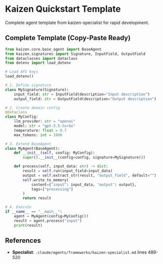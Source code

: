 # Kaizen Quickstart Template

Complete agent template from kaizen-specialist for rapid development.

## Complete Template (Copy-Paste Ready)

```python
from kaizen.core.base_agent import BaseAgent
from kaizen.signatures import Signature, InputField, OutputField
from dataclasses import dataclass
from dotenv import load_dotenv

# Load API keys
load_dotenv()

# 1. Define signature
class MySignature(Signature):
    input_field: str = InputField(description="Input description")
    output_field: str = OutputField(description="Output description")

# 2. Create domain config
@dataclass
class MyConfig:
    llm_provider: str = "openai"
    model: str = "gpt-3.5-turbo"
    temperature: float = 0.7
    max_tokens: int = 1000

# 3. Extend BaseAgent
class MyAgent(BaseAgent):
    def __init__(self, config: MyConfig):
        super().__init__(config=config, signature=MySignature())

    def process(self, input_data: str) -> dict:
        result = self.run(input_field=input_data)
        output = self.extract_str(result, "output_field", default="")
        self.write_to_memory(
            content={"input": input_data, "output": output},
            tags=["processing"]
        )
        return result

# 4. Execute
if __name__ == "__main__":
    agent = MyAgent(config=MyConfig())
    result = agent.process("input")
    print(result)
```

## References
- **Specialist**: `.claude/agents/frameworks/kaizen-specialist.md` lines 489-520
